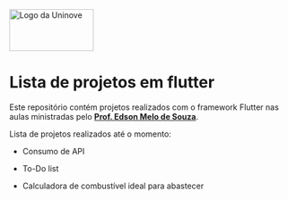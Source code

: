 <img a alt="Logo da Uninove" src="https://portal.coren-sp.gov.br/wp-content/uploads/2014/11/logo%20uninove.png" width="150" height="75">

# Lista de projetos em flutter

Este repositório contém projetos realizados com o framework Flutter nas aulas ministradas pelo **[Prof. Edson Melo de Souza](https://github.com/EdsonMSouza)**.

Lista de projetos realizados até o momento:

- Consumo de API

- To-Do list

- Calculadora de combustível ideal para abastecer
